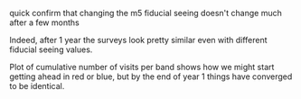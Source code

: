 quick confirm that changing the m5 fiducial seeing doesn't change much after a few months

Indeed, after 1 year the surveys look pretty similar even with different fiducial seeing values.

Plot of cumulative number of visits per band shows how we might start getting ahead in red or blue, but by the end of year 1 things have converged to be identical.

